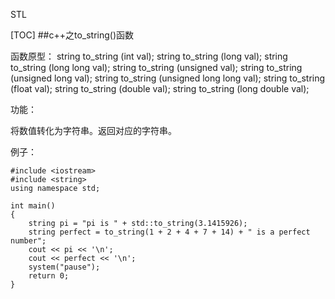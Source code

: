 STL

[TOC]
##c++之to_string()函数

函数原型：
string to_string (int val);
string to_string (long val);
string to_string (long long val);
string to_string (unsigned val);
string to_string (unsigned long val);
string to_string (unsigned long long val);
string to_string (float val);
string to_string (double val);
string to_string (long double val);

功能：

将数值转化为字符串。返回对应的字符串。

例子：
```
#include <iostream>   
#include <string>     
using namespace std;

int main()
{
    string pi = "pi is " + std::to_string(3.1415926);
    string perfect = to_string(1 + 2 + 4 + 7 + 14) + " is a perfect number";
    cout << pi << '\n';
    cout << perfect << '\n';
    system("pause");
    return 0;
}
```